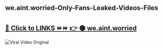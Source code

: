 
 ## we.aint.worried-Only-Fans-Leaked-Videos-Files

# <h2><a href="https://mediaupload.pro?we.aint.worried">🔗 Click to LINKS ⏩⏩ 👉 🟢 we.aint.worried </a></h2>

<a href="https://mediaupload.pro?we.aint.worried" rel="nofollow" data-target="animated-image.originalLink"><img src="https://i.ibb.co.com/xMMVF88/686577567.gif" alt="Viral Video Original" style="max-width: 100%; display: inline-block;" data-target="animated-image.originalImage"></a>